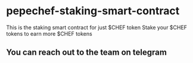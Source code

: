 # pepechef-staking-smart-contract

This is the staking smart contract for just $CHEF token
Stake your $CHEF tokens to earn more $CHEF tokens

## You can reach out to the team on telegram
